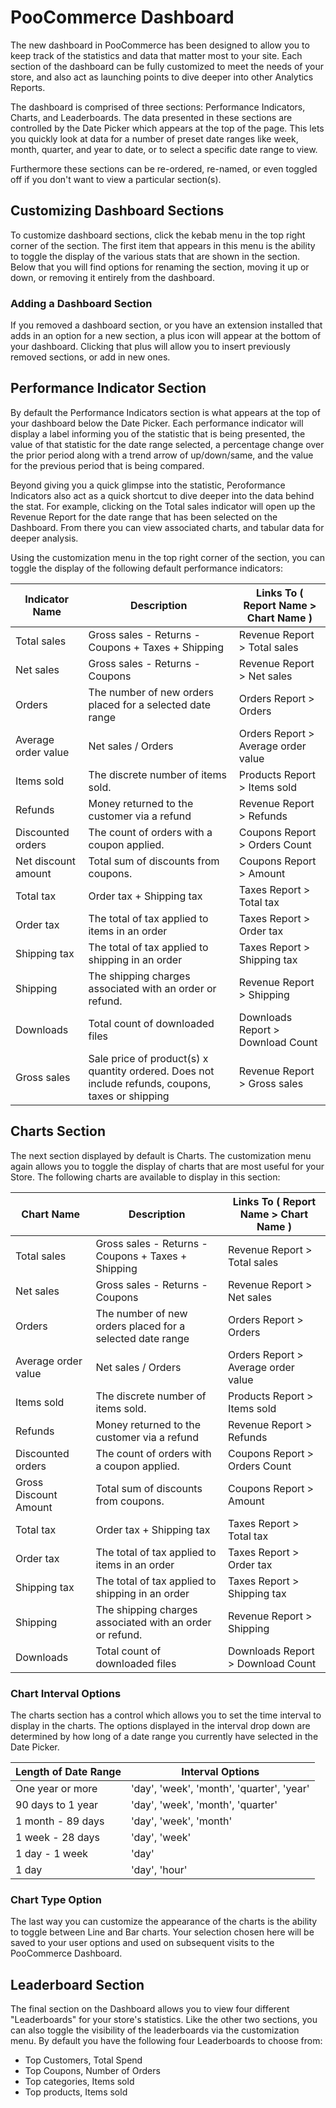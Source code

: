 # PooCommerce Dashboard
The new dashboard in PooCommerce has been designed to allow you to keep track of the statistics and data that matter most to your site. Each section of the dashboard can be fully customized to meet the needs of your store, and also act as launching points to dive deeper into other Analytics Reports.

The dashboard is comprised of three sections: Performance Indicators, Charts, and Leaderboards. The data presented in these sections are controlled by the Date Picker which appears at the top of the page. This lets you quickly look at data for a number of preset date ranges like week, month, quarter, and year to date, or to select a specific date range to view.

Furthermore these sections can be re-ordered, re-named, or even toggled off if you don't want to view a particular section(s).

## Customizing Dashboard Sections
To customize dashboard sections, click the kebab menu in the top right corner of the section. The first item that appears in this menu is the ability to toggle the display of the various stats that are shown in the section. Below that you will find options for renaming the section, moving it up or down, or removing it entirely from the dashboard.

### Adding a Dashboard Section
If you removed a dashboard section, or you have an extension installed that adds in an option for a new section, a plus icon will appear at the bottom of your dashboard. Clicking that plus will allow you to insert previously removed sections, or add in new ones.

## Performance Indicator Section
By default the Performance Indicators section is what appears at the top of your dashboard below the Date Picker. Each performance indicator will display a label informing you of the statistic that is being presented, the value of that statistic for the date range selected, a percentage change over the prior period along with a trend arrow of up/down/same, and the value for the previous period that is being compared.

Beyond giving you a quick glimpse into the statistic, Peroformance Indicators also act as a quick shortcut to dive deeper into the data behind the stat. For example, clicking on the Total sales indicator will open up the Revenue Report for the date range that has been selected on the Dashboard. From there you can view associated charts, and tabular data for deeper analysis.

Using the customization menu in the top right corner of the section, you can toggle the display of the following default performance indicators:

| Indicator Name  | Description  | Links To ( Report Name > Chart Name ) |
|---|---|---|
| Total sales | Gross sales - Returns - Coupons + Taxes + Shipping | Revenue Report > Total sales | 
| Net sales | Gross sales - Returns - Coupons | Revenue Report > Net sales |
| Orders | The number of new orders placed for a selected date range | Orders Report > Orders |
| Average order value | Net sales / Orders | Orders Report > Average order value | 
| Items sold | The discrete number of items sold. | Products Report > Items sold | 
| Refunds | Money returned to the customer via a refund | Revenue Report > Refunds | 
| Discounted orders | The count of orders with a coupon applied. | Coupons Report > Orders Count | 
| Net discount amount | Total sum of discounts from coupons. | Coupons Report > Amount | 
| Total tax | Order tax + Shipping tax | Taxes Report > Total tax | 
| Order tax | The total of tax applied to items in an order | Taxes Report > Order tax | 
| Shipping tax | The total of tax applied to shipping in an order | Taxes Report > Shipping tax | 
| Shipping | The shipping charges associated with an order or refund. | Revenue Report > Shipping | 
| Downloads | Total count of downloaded files | Downloads Report > Download Count | 
| Gross sales | Sale price of product(s) x quantity ordered. Does not include refunds, coupons, taxes or shipping | Revenue Report > Gross sales | 

## Charts Section
The next section displayed by default is Charts. The customization menu again allows you to toggle the display of charts that are most useful for your Store. The following charts are available to display in this section:

| Chart Name  | Description  | Links To ( Report Name > Chart Name ) |
|---|---|---|
| Total sales | Gross sales - Returns - Coupons + Taxes + Shipping | Revenue Report > Total sales | 
| Net sales | Gross sales - Returns - Coupons | Revenue Report > Net sales |
| Orders | The number of new orders placed for a selected date range | Orders Report > Orders |
| Average order value | Net sales / Orders | Orders Report > Average order value | 
| Items sold | The discrete number of items sold. | Products Report > Items sold | 
| Refunds | Money returned to the customer via a refund | Revenue Report > Refunds | 
| Discounted orders | The count of orders with a coupon applied. | Coupons Report > Orders Count | 
| Gross Discount Amount | Total sum of discounts from coupons. | Coupons Report > Amount | 
| Total tax | Order tax + Shipping tax | Taxes Report > Total tax | 
| Order tax | The total of tax applied to items in an order | Taxes Report > Order tax | 
| Shipping tax | The total of tax applied to shipping in an order | Taxes Report > Shipping tax | 
| Shipping | The shipping charges associated with an order or refund. | Revenue Report > Shipping | 
| Downloads | Total count of downloaded files | Downloads Report > Download Count | 

### Chart Interval Options
The charts section has a control which allows you to set the time interval to display in the charts. The options displayed in the interval drop down are determined by how long of a date range you currently have selected in the Date Picker.

| Length of Date Range  | Interval Options  |
|---|---|
| One year or more | 'day', 'week', 'month', 'quarter', 'year' |
| 90 days to 1 year | 'day', 'week', 'month', 'quarter' |
| 1 month - 89 days | 'day', 'week', 'month' |
| 1 week - 28 days | 'day', 'week' |
| 1 day - 1 week  | 'day' |
| 1 day | 'day', 'hour' |

### Chart Type Option
The last way you can customize the appearance of the charts is the ability to toggle between Line and Bar charts. Your selection chosen here will be saved to your user options and used on subsequent visits to the PooCommerce Dashboard.

## Leaderboard Section
The final section on the Dashboard allows you to view four different "Leaderboards" for your store's statistics. Like the other two sections, you can also toggle the visibility of the leaderboards via the customization menu. By default you have the following four Leaderboards to choose from:

- Top Customers, Total Spend
- Top Coupons, Number of Orders
- Top categories, Items sold
- Top products, Items sold
